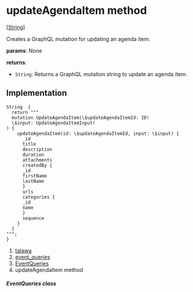 
<div>

# updateAgendaItem method

</div>


[[String](https://api.flutter.dev/flutter/dart-core/String-class.html)]




Creates a GraphQL mutation for updating an agenda item.

**params**: None

**returns**:

-   `String`: Returns a GraphQL mutation string to update an agenda
    item.



## Implementation

``` language-dart
String  {
  return """
  mutation UpdateAgendaItem(\$updateAgendaItemId: ID!
  \$input: UpdateAgendaItemInput!
) {
    updateAgendaItem(id: \$updateAgendaItemId, input: \$input) {
      _id
      title
      description
      duration
      attachments
      createdBy {
      _id
      firstName
      lastName
      }
      urls
      categories {
      _id
      name
      }
      sequence
    }
  }
""";
}
```







1.  [talawa](../../index.html)
2.  [event_queries](../../utils_event_queries/)
3.  [EventQueries](../../utils_event_queries/EventQueries-class.html)
4.  updateAgendaItem method

##### EventQueries class







